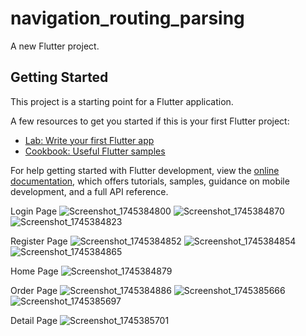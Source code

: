 # navigation_routing_parsing

A new Flutter project.

## Getting Started

This project is a starting point for a Flutter application.

A few resources to get you started if this is your first Flutter project:

- [Lab: Write your first Flutter app](https://docs.flutter.dev/get-started/codelab)
- [Cookbook: Useful Flutter samples](https://docs.flutter.dev/cookbook)

For help getting started with Flutter development, view the
[online documentation](https://docs.flutter.dev/), which offers tutorials,
samples, guidance on mobile development, and a full API reference.

Login Page
![Screenshot_1745384800](https://github.com/user-attachments/assets/8ee79749-e9e4-43ab-b7f2-4a6a5e998261)
![Screenshot_1745384870](https://github.com/user-attachments/assets/6173c7ef-65d3-49f8-82b8-71aba97d0a43)
![Screenshot_1745384823](https://github.com/user-attachments/assets/5203bebd-62c7-4224-8a0b-a7cb6e714ba1)

Register Page
![Screenshot_1745384852](https://github.com/user-attachments/assets/b7650b68-398f-48c7-ba59-ce34512575a7)
![Screenshot_1745384854](https://github.com/user-attachments/assets/7a80dc79-14ee-45a8-8107-95221a8b3196)
![Screenshot_1745384865](https://github.com/user-attachments/assets/fd24656e-1d3a-4bfc-b5bf-6ac5b81f1e4e)

Home Page
![Screenshot_1745384879](https://github.com/user-attachments/assets/0e3dba54-625d-4f22-a90f-b8ca2872b503)

Order Page
![Screenshot_1745384886](https://github.com/user-attachments/assets/0bbc66e5-7d76-4bd6-98cf-21d781599ca4)
![Screenshot_1745385666](https://github.com/user-attachments/assets/26597b38-e177-485c-a88d-a33d0b6ebd8f)
![Screenshot_1745385697](https://github.com/user-attachments/assets/139e167b-e5c3-4db3-b496-20b0a7ed1f38)

Detail Page
![Screenshot_1745385701](https://github.com/user-attachments/assets/39ff492b-5d2f-43c0-b46f-b6d233d2fe02)

